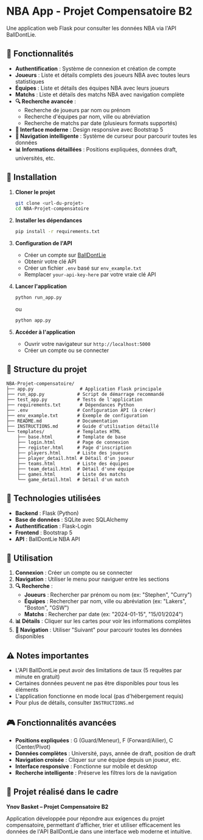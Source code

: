 # NBA App - Projet Compensatoire B2

Une application web Flask pour consulter les données NBA via l'API BallDontLie.

## 🏀 Fonctionnalités

- **Authentification** : Système de connexion et création de compte
- **Joueurs** : Liste et détails complets des joueurs NBA avec toutes leurs statistiques
- **Équipes** : Liste et détails des équipes NBA avec leurs joueurs
- **Matchs** : Liste et détails des matchs NBA avec navigation complète
- **🔍 Recherche avancée** : 
  - Recherche de joueurs par nom ou prénom
  - Recherche d'équipes par nom, ville ou abréviation  
  - Recherche de matchs par date (plusieurs formats supportés)
- **📱 Interface moderne** : Design responsive avec Bootstrap 5
- **🧭 Navigation intelligente** : Système de curseur pour parcourir toutes les données
- **📊 Informations détaillées** : Positions expliquées, données draft, universités, etc.

## 🚀 Installation

1. **Cloner le projet**
   ```bash
   git clone <url-du-projet>
   cd NBA-Projet-compensatoire
   ```

2. **Installer les dépendances**
   ```bash
   pip install -r requirements.txt
   ```

3. **Configuration de l'API**
   - Créer un compte sur [BallDontLie](https://www.balldontlie.io/)
   - Obtenir votre clé API
   - Créer un fichier `.env` basé sur `env_example.txt`
   - Remplacer `your-api-key-here` par votre vraie clé API

4. **Lancer l'application**
   ```bash
   python run_app.py
   ```
   ou
   ```bash
   python app.py
   ```

5. **Accéder à l'application**
   - Ouvrir votre navigateur sur `http://localhost:5000`
   - Créer un compte ou se connecter

## 📁 Structure du projet

```
NBA-Projet-compensatoire/
├── app.py                 # Application Flask principale
├── run_app.py            # Script de démarrage recommandé
├── test_app.py           # Tests de l'application
├── requirements.txt       # Dépendances Python
├── .env                  # Configuration API (à créer)
├── env_example.txt       # Exemple de configuration
├── README.md             # Documentation
├── INSTRUCTIONS.md       # Guide d'utilisation détaillé
└── templates/            # Templates HTML
    ├── base.html         # Template de base
    ├── login.html        # Page de connexion
    ├── register.html     # Page d'inscription
    ├── players.html      # Liste des joueurs
    ├── player_detail.html # Détail d'un joueur
    ├── teams.html        # Liste des équipes
    ├── team_detail.html  # Détail d'une équipe
    ├── games.html        # Liste des matchs
    └── game_detail.html  # Détail d'un match
```

## 🔧 Technologies utilisées

- **Backend** : Flask (Python)
- **Base de données** : SQLite avec SQLAlchemy
- **Authentification** : Flask-Login
- **Frontend** : Bootstrap 5
- **API** : BallDontLie NBA API

## 📝 Utilisation

1. **Connexion** : Créer un compte ou se connecter
2. **Navigation** : Utiliser le menu pour naviguer entre les sections
3. **🔍 Recherche** : 
   - **Joueurs** : Rechercher par prénom ou nom (ex: "Stephen", "Curry")
   - **Équipes** : Rechercher par nom, ville ou abréviation (ex: "Lakers", "Boston", "GSW")
   - **Matchs** : Rechercher par date (ex: "2024-01-15", "15/01/2024")
4. **📊 Détails** : Cliquer sur les cartes pour voir les informations complètes
5. **🧭 Navigation** : Utiliser "Suivant" pour parcourir toutes les données disponibles

## ⚠️ Notes importantes

- L'API BallDontLie peut avoir des limitations de taux (5 requêtes par minute en gratuit)
- Certaines données peuvent ne pas être disponibles pour tous les éléments
- L'application fonctionne en mode local (pas d'hébergement requis)
- Pour plus de détails, consulter `INSTRUCTIONS.md`

## 🎮 Fonctionnalités avancées

- **Positions expliquées** : G (Guard/Meneur), F (Forward/Ailier), C (Center/Pivot)
- **Données complètes** : Université, pays, année de draft, position de draft
- **Navigation croisée** : Cliquer sur une équipe depuis un joueur, etc.
- **Interface responsive** : Fonctionne sur mobile et desktop
- **Recherche intelligente** : Préserve les filtres lors de la navigation

## 🎯 Projet réalisé dans le cadre

**Ynov Basket – Projet Compensatoire B2**

Application développée pour répondre aux exigences du projet compensatoire, permettant d'afficher, trier et utiliser efficacement les données de l'API BallDontLie dans une interface web moderne et intuitive.
